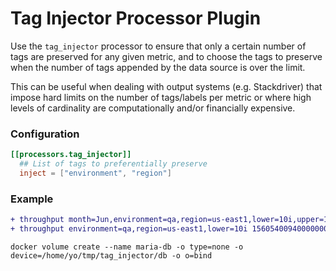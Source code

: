 # Tag Injector Processor Plugin

Use the `tag_injector` processor to ensure that only a certain number of tags are
preserved for any given metric, and to choose the tags to preserve when the
number of tags appended by the data source is over the limit.

This can be useful when dealing with output systems (e.g. Stackdriver) that
impose hard limits on the number of tags/labels per metric or where high
levels of cardinality are computationally and/or financially expensive.

### Configuration

```toml
[[processors.tag_injector]]
  ## List of tags to preferentially preserve
  inject = ["environment", "region"]
```

### Example

```diff
+ throughput month=Jun,environment=qa,region=us-east1,lower=10i,upper=1000i,mean=500i 1560540094000000000
+ throughput environment=qa,region=us-east1,lower=10i 1560540094000000000
```


```
docker volume create --name maria-db -o type=none -o device=/home/yo/tmp/tag_injector/db -o o=bind
```
